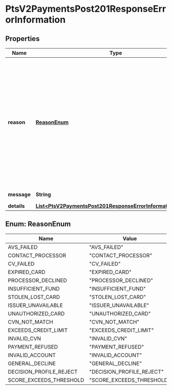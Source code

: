 
# PtsV2PaymentsPost201ResponseErrorInformation

## Properties
Name | Type | Description | Notes
------------ | ------------- | ------------- | -------------
**reason** | [**ReasonEnum**](#ReasonEnum) | The reason of the status.  Possible values:  - AVS_FAILED  - CONTACT_PROCESSOR  - EXPIRED_CARD  - PROCESSOR_DECLINED  - INSUFFICIENT_FUND  - STOLEN_LOST_CARD  - ISSUER_UNAVAILABLE  - UNAUTHORIZED_CARD  - CVN_NOT_MATCH  - EXCEEDS_CREDIT_LIMIT  - INVALID_CVN  - DECLINED_CHECK  - BLACKLISTED_CUSTOMER  - SUSPENDED_ACCOUNT  - PAYMENT_REFUSED  - CV_FAILED  - INVALID_ACCOUNT  - GENERAL_DECLINE  - INVALID_MERCHANT_CONFIGURATION  - DECISION_PROFILE_REJECT - SCORE_EXCEEDS_THRESHOLD  |  [optional]
**message** | **String** | The detail message related to the status and reason listed above. |  [optional]
**details** | [**List&lt;PtsV2PaymentsPost201ResponseErrorInformationDetails&gt;**](PtsV2PaymentsPost201ResponseErrorInformationDetails.md) |  |  [optional]


<a name="ReasonEnum"></a>
## Enum: ReasonEnum
Name | Value
---- | -----
AVS_FAILED | &quot;AVS_FAILED&quot;
CONTACT_PROCESSOR | &quot;CONTACT_PROCESSOR&quot;
CV_FAILED | &quot;CV_FAILED&quot;
EXPIRED_CARD | &quot;EXPIRED_CARD&quot;
PROCESSOR_DECLINED | &quot;PROCESSOR_DECLINED&quot;
INSUFFICIENT_FUND | &quot;INSUFFICIENT_FUND&quot;
STOLEN_LOST_CARD | &quot;STOLEN_LOST_CARD&quot;
ISSUER_UNAVAILABLE | &quot;ISSUER_UNAVAILABLE&quot;
UNAUTHORIZED_CARD | &quot;UNAUTHORIZED_CARD&quot;
CVN_NOT_MATCH | &quot;CVN_NOT_MATCH&quot;
EXCEEDS_CREDIT_LIMIT | &quot;EXCEEDS_CREDIT_LIMIT&quot;
INVALID_CVN | &quot;INVALID_CVN&quot;
PAYMENT_REFUSED | &quot;PAYMENT_REFUSED&quot;
INVALID_ACCOUNT | &quot;INVALID_ACCOUNT&quot;
GENERAL_DECLINE | &quot;GENERAL_DECLINE&quot;
DECISION_PROFILE_REJECT | &quot;DECISION_PROFILE_REJECT&quot;
SCORE_EXCEEDS_THRESHOLD | &quot;SCORE_EXCEEDS_THRESHOLD&quot;



